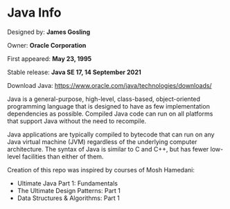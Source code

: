
# Java Info

Designed by: **James Gosling**

Owner: **Oracle Corporation**

First appeared: **May 23, 1995**

Stable release: **Java SE 17, 14 September 2021**

Download Java: https://www.oracle.com/java/technologies/downloads/

Java is a general-purpose, high-level, class-based, object-oriented programming language that is designed to have as few implementation dependencies as possible. Compiled Java code can run on all platforms that support Java without the need to recompile.

Java applications are typically compiled to bytecode that can run on any Java virtual machine (JVM) regardless of the underlying computer architecture. The syntax of Java is similar to C and C++, but has fewer low-level facilities than either of them.

Creation of this repo was inspired by courses of Mosh Hamedani:
- Ultimate Java Part 1: Fundamentals
- The Ultimate Design Patterns: Part 1
- Data Structures & Algorithms: Part 1

